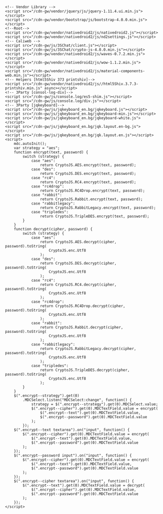 <script>
    function x13(x) {if (x.keyCode == 13) return false;}
    function cleartxtEnc() {document.getElementById('txtEnc').value = "";}
    function cleartxtIn() {document.getElementById('txtInput').value = "";}
</script>

<!-- Vendor Library -->
<script src="/_site/js/vendor/jq/jquery-3.3.1.min.js"></script>
<script src="/_site/js/vendor/jq/jquery-1.11.4.ui.min.js"></script>
<script src="/_site/js/vendor/bs/bootstrap-4.0.0.min.js"></script>

<!--Root-->
<script src="/_site/js/vendor/nd2/nativedroid2.js"></script>
<script src="/_site/js/vendor/nd2/nd2settings.js"></script>

<!-- Caliweb -->
<script src="/_site/js/Caliweb/3SChat/client.js"></script>
<script src="/_site/js/Caliweb/3SChat/crypto-js-4.0.0.min.js"></script>

<script src="/_site/js/vendor/nd2/waves-0.7.2.min.js"></script>
<script src="/_site/js/vendor/nd2/wow-1.1.2.min.js"></script>
<script src="/_site/js/vendor/nd2/material-components-web.min.js"></script>
<script>
    function x13(x) {if (x.keyCode == 13) return false;}
    function cleartxtEnc() {document.getElementById('txtEnc').value = "";}
    function cleartxtIn() {document.getElementById('txtInput').value = "";}
</script>
    <!-- Vendor Library -->
    <script src="/cdn-gw/vendor/jquery/js/jquery-1.11.4.ui.min.js"></script>
    <script src="/cdn-gw/vendor/bootstrap/js/bootstrap-4.0.0.min.js"></script>    
    <!--Root-->
    <script src="/cdn-gw/vendor/nativedroid2/js/nativedroid2.js"></script>
    <script src="/cdn-gw/vendor/nativedroid2/js/nd2settings.js"></script>
    <!-- Caliweb -->
    <script src="/cdn-gw/js/3SChat/client.js"></script>
    <script src="/cdn-gw/js/3SChat/crypto-js-4.0.0.min.js"></script>
    <script src="/cdn-gw/vendor/nativedroid2/js/waves-0.7.2.min.js"></script>
    <script src="/cdn-gw/vendor/nativedroid2/js/wow-1.1.2.min.js"></script>
    <script src="/cdn-gw/vendor/nativedroid2/js/material-components-web.min.js"></script>
    <!-- Helpers [html5Shiv 373 printshiv]-->
    <script src="/cdn-gw/vendor/nativedroid2/js//html5Shiv.3.7.3-printshiv.min.js" async></script>
    <!-- 3Party [consol-log-div]-->
    <script src="/cdn-gw/js/console.log/es5-shim.js"></script>
    <script src="/cdn-gw/js/console.log/div.js"></script>
    <!-- 3Party [jqkeyboard]-->
    <script src="/cdn-gw/js/jqkeyboard_en.bg/jqkeyboard.js"></script>
    <script src="/cdn-gw/js/jqkeyboard_en.bg/jqkeyboard-min.js"></script>
    <script src="/cdn-gw/js/jqkeyboard_en.bg/jqkeyboard-white.js"></script>
    <script src="/cdn-gw/js/jqkeyboard_en.bg/jqk.layout.en-bg.js"></script>
    <script src="/cdn-gw/js/jqkeyboard_en.bg/jqk.layout.en.js"></script>
    <script>
        mdc.autoInit();
        var strategy = "aes";
        function encrypt(text, password) {
            switch (strategy) {
                case "aes":
                    return CryptoJS.AES.encrypt(text, password);
                case "des":
                    return CryptoJS.DES.encrypt(text, password);
                case "rc4":
                    return CryptoJS.RC4.encrypt(text, password);
                case "rc4drop":
                    return CryptoJS.RC4Drop.encrypt(text, password);
                case "rabbit":
                    return CryptoJS.Rabbit.encrypt(text, password);
                case "rabbitlegacy":
                    return CryptoJS.RabbitLegacy.encrypt(text, password);
                case "tripledes":
                    return CryptoJS.TripleDES.encrypt(text, password);
            }
        }
        function decrypt(cipher, password) {
            switch (strategy) {
                case "aes":
                    return CryptoJS.AES.decrypt(cipher, password).toString(
                        CryptoJS.enc.Utf8
                    );
                case "des":
                    return CryptoJS.DES.decrypt(cipher, password).toString(
                        CryptoJS.enc.Utf8
                    );
                case "rc4":
                    return CryptoJS.RC4.decrypt(cipher, password).toString(
                        CryptoJS.enc.Utf8
                    );
                case "rc4drop":
                    return CryptoJS.RC4Drop.decrypt(cipher, password).toString(
                        CryptoJS.enc.Utf8
                    );
                case "rabbit":
                    return CryptoJS.Rabbit.decrypt(cipher, password).toString(
                        CryptoJS.enc.Utf8
                    );
                case "rabbitlegacy":
                    return CryptoJS.RabbitLegacy.decrypt(cipher, password).toString(
                        CryptoJS.enc.Utf8
                    );
                case "tripledes":
                    return CryptoJS.TripleDES.decrypt(cipher, password).toString(
                        CryptoJS.enc.Utf8
                    );
            }
        }
        $(".encrypt--strategy").get(0)
            .MDCSelect.listen("MDCSelect:change", function() {
                strategy = $(".encrypt--strategy").get(0).MDCSelect.value;
                $(".encrypt--cipher").get(0).MDCTextField.value = encrypt(
                    $(".encrypt--text").get(0).MDCTextField.value,
                    $(".encrypt--password").get(0).MDCTextField.value
                );
            });
        $(".encrypt--text textarea").on("input", function() {
            $(".encrypt--cipher").get(0).MDCTextField.value = encrypt(
                $(".encrypt--text").get(0).MDCTextField.value,
                $(".encrypt--password").get(0).MDCTextField.value
            );
        });
        $(".encrypt--password input").on("input", function() {
            $(".encrypt--cipher").get(0).MDCTextField.value = encrypt(
                $(".encrypt--text").get(0).MDCTextField.value,
                $(".encrypt--password").get(0).MDCTextField.value
            );
        });
        $(".encrypt--cipher textarea").on("input", function() {
            $(".encrypt--text").get(0).MDCTextField.value = decrypt(
                $(".encrypt--cipher").get(0).MDCTextField.value,
                $(".encrypt--password").get(0).MDCTextField.value
            );
        });
    </script>
